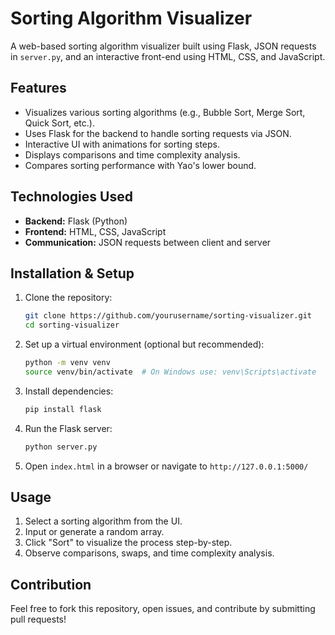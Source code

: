 # Sorting Algorithm Visualizer

A web-based sorting algorithm visualizer built using Flask, JSON requests in `server.py`, and an interactive front-end using HTML, CSS, and JavaScript.

## Features
- Visualizes various sorting algorithms (e.g., Bubble Sort, Merge Sort, Quick Sort, etc.).
- Uses Flask for the backend to handle sorting requests via JSON.
- Interactive UI with animations for sorting steps.
- Displays comparisons and time complexity analysis.
- Compares sorting performance with Yao's lower bound.

## Technologies Used
- **Backend:** Flask (Python)
- **Frontend:** HTML, CSS, JavaScript
- **Communication:** JSON requests between client and server

## Installation & Setup
1. Clone the repository:
   ```bash
   git clone https://github.com/yourusername/sorting-visualizer.git
   cd sorting-visualizer
   ```
2. Set up a virtual environment (optional but recommended):
   ```bash
   python -m venv venv
   source venv/bin/activate  # On Windows use: venv\Scripts\activate
   ```
3. Install dependencies:
   ```bash
   pip install flask
   ```
4. Run the Flask server:
   ```bash
   python server.py
   ```
5. Open `index.html` in a browser or navigate to `http://127.0.0.1:5000/`


## Usage
1. Select a sorting algorithm from the UI.
2. Input or generate a random array.
3. Click "Sort" to visualize the process step-by-step.
4. Observe comparisons, swaps, and time complexity analysis.

## Contribution
Feel free to fork this repository, open issues, and contribute by submitting pull requests!
